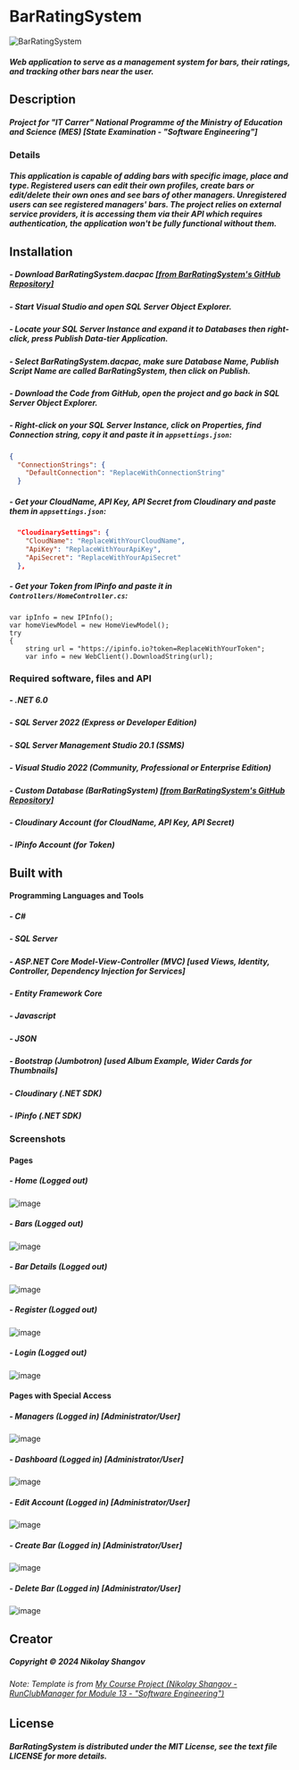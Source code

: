 # BarRatingSystem
![BarRatingSystem](https://github.com/nikolayshangov/barratingsystem/assets/100240526/668a3c19-445b-41aa-87a9-040fb7b76d30)
##### Web application to serve as a management system for bars, their ratings, and tracking other bars near the user.

## Description
##### Project for "IT Carrer" National Programme of the Ministry of Education and Science (MES) [State Examination - "Software Engineering"]

### Details
##### This application is capable of adding bars with specific image, place and type. Registered users can edit their own profiles, create bars or edit/delete their own ones and see bars of other managers. Unregistered users can see registered managers' bars. The project relies on external service providers, it is accessing them via their API which requires authentication, the application won't be fully functional without them.

## Installation
##### - Download BarRatingSystem.dacpac <a href="https://github.com/nikolayshangov/barratingsystem/blob/master/CustomDatabase/BarRatingSystem.dacpac">[from BarRatingSystem's GitHub Repository]</a>
##### - Start Visual Studio and open SQL Server Object Explorer.
##### - Locate your SQL Server Instance and expand it to Databases then right-click, press Publish Data-tier Application.
##### - Select BarRatingSystem.dacpac, make sure Database Name, Publish Script Name are called BarRatingSystem, then click on Publish.
##### - Download the Code from GitHub, open the project and go back in SQL Server Object Explorer.
##### - Right-click on your SQL Server Instance, click on Properties, find Connection string, copy it and paste it in `appsettings.json`:
```json
{
  "ConnectionStrings": {
    "DefaultConnection": "ReplaceWithConnectionString"
  }
```
##### - Get your CloudName, API Key, API Secret from Cloudinary and paste them in `appsettings.json`:
```json
  "CloudinarySettings": {
    "CloudName": "ReplaceWithYourCloudName",
    "ApiKey": "ReplaceWithYourApiKey",
    "ApiSecret": "ReplaceWithYourApiSecret"
  },
```
##### - Get your Token from IPinfo and paste it in `Controllers/HomeController.cs`:
```
var ipInfo = new IPInfo();
var homeViewModel = new HomeViewModel();
try
{
    string url = "https://ipinfo.io?token=ReplaceWithYourToken";
    var info = new WebClient().DownloadString(url);
```

### Required software, files and API
##### - .NET 6.0
##### - SQL Server 2022 (Express or Developer Edition)
##### - SQL Server Management Studio 20.1 (SSMS)
##### - Visual Studio 2022 (Community, Professional or Enterprise Edition)
##### - Custom Database (BarRatingSystem) <a href="https://github.com/nikolayshangov/barratingsystem/blob/master/CustomDatabase/BarRatingSystem.dacpac">[from BarRatingSystem's GitHub Repository]</a>
##### - Cloudinary Account (for CloudName, API Key, API Secret)
##### - IPinfo Account (for Token)

## Built with
#### Programming Languages and Tools
##### - C#
##### - SQL Server
##### - ASP.NET Core Model-View-Controller (MVC) [used Views, Identity, Controller, Dependency Injection for Services]
##### - Entity Framework Core
##### - Javascript
##### - JSON
##### - Bootstrap (Jumbotron) [used Album Example, Wider Cards for Thumbnails]
##### - Cloudinary (.NET SDK)
##### - IPinfo (.NET SDK)

### Screenshots
#### Pages
##### - Home (Logged out)
![image](https://github.com/nikolayshangov/barratingsystem/assets/100240526/3a1ace99-5355-4635-bdd4-adbb2abd8fc9)
##### - Bars (Logged out)
![image](https://github.com/nikolayshangov/barratingsystem/assets/100240526/b4d81f3c-f146-4f57-8071-90322291887e)
##### - Bar Details (Logged out)
![image](https://github.com/nikolayshangov/barratingsystem/assets/100240526/b9fdebfa-8b09-4a1b-8676-f38174c52b9c)
##### - Register (Logged out)
![image](https://github.com/nikolayshangov/barratingsystem/assets/100240526/bc9bed54-72f5-4a81-b2f9-3ec30a67fc91)
##### - Login (Logged out)
![image](https://github.com/nikolayshangov/barratingsystem/assets/100240526/30929ace-acbc-4c9d-8e55-5435350bb003)
#### Pages with Special Access
##### - Managers (Logged in) [Administrator/User]
![image](https://github.com/nikolayshangov/barratingsystem/assets/100240526/5a6c5a08-62b5-40f0-bb6b-9e1ec1ff712b)
##### - Dashboard (Logged in) [Administrator/User]
![image](https://github.com/nikolayshangov/barratingsystem/assets/100240526/61272a36-4fd9-41c2-85f8-8a0893d3ca86)
##### - Edit Account (Logged in) [Administrator/User]
![image](https://github.com/nikolayshangov/barratingsystem/assets/100240526/f571fdb9-cab8-4096-8a4f-9066b5915354)
##### - Create Bar (Logged in) [Administrator/User]
![image](https://github.com/nikolayshangov/barratingsystem/assets/100240526/e97ca5b7-11f6-4717-969a-6dd499913f00)
##### - Delete Bar (Logged in) [Administrator/User]
![image](https://github.com/nikolayshangov/barratingsystem/assets/100240526/e9b01014-785d-4a10-a2f9-923b96b50c79)

## Creator
##### Copyright © 2024 Nikolay Shangov
###### Note: Template is from <a href="https://github.com/nikolayshangov/runclubmanager">My Course Project (Nikolay Shangov - RunClubManager for Module 13 - "Software Engineering")</a>

## License
##### BarRatingSystem is distributed under the MIT License, see the text file LICENSE for more details.
